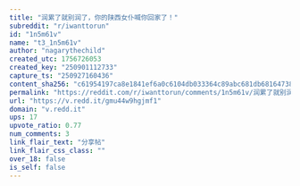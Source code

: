 ```yaml
---
title: "润累了就别润了，你的陕西女仆喊你回家了！"
subreddit: "r/iwanttorun"
id: "1n5m61v"
name: "t3_1n5m61v"
author: "nagarythechild"
created_utc: 1756726053
created_key: "250901112733"
capture_ts: "250927160436"
content_sha256: "c61954197ca8e1841ef6a0c6104db033364c89abc681db68164738496577344a"
permalink: "https://reddit.com/r/iwanttorun/comments/1n5m61v/润累了就别润了你的陕西女仆喊你回家了/"
url: "https://v.redd.it/gmu44w9hgjmf1"
domain: "v.redd.it"
ups: 17
upvote_ratio: 0.77
num_comments: 3
link_flair_text: "分享帖"
link_flair_css_class: ""
over_18: false
is_self: false
---
```


